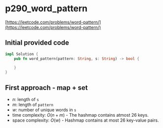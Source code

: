 # p290_word_pattern
[https://leetcode.com/problems/word-pattern/](https://leetcode.com/problems/word-pattern/)

## Initial provided code
```Rust
impl Solution {
    pub fn word_pattern(pattern: String, s: String) -> bool {
        
    }
}
```

## First approach - map + set
- $n$: length of `s`
- $m$: length of `pattern`
- $w$: number of unique words in `s`
- time complexity: $O(n + m)$ - The hashmap contains atmost 26 keys.
- space complexity: $O(w)$ - Hashmap contains at most 26 key-value pairs.
